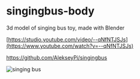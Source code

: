 # singingbus-body
3d model of singing bus toy, made with Blender

[https://studio.youtube.com/video/--qNfNTJSJs](https://www.youtube.com/watch?v=--qNfNTJSJs)

https://github.com/AlekseyPi/singingbus

![singing bus](https://user-images.githubusercontent.com/23477004/174446357-1a843083-2349-47fe-af24-90e5d0299ba4.jpg)

